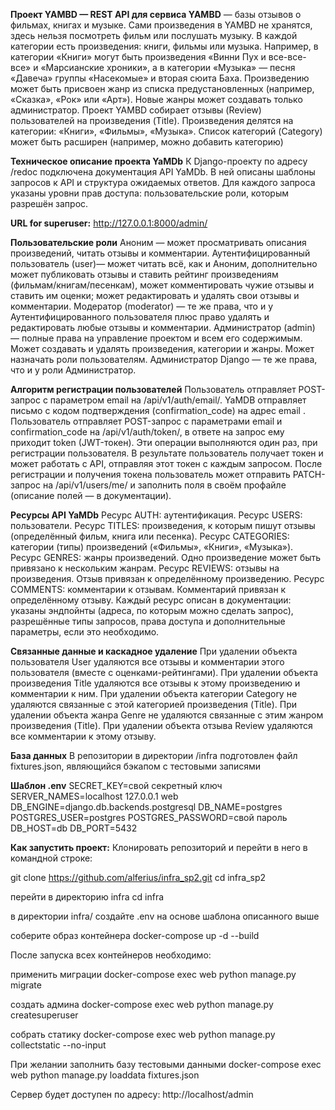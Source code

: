 **Проект YAMBD — REST API для сервиса YAMBD** — базы отзывов о фильмах, книгах и музыке.
Сами произведения в YAMBD не хранятся, здесь нельзя посмотреть фильм или послушать музыку.
В каждой категории есть произведения: книги, фильмы или музыка. Например, в категории «Книги» могут быть произведения «Винни Пух и все-все-все» и «Марсианские хроники», а в категории «Музыка» — песня «Давеча» группы «Насекомые» и вторая сюита Баха. Произведению может быть присвоен жанр из списка предустановленных (например, «Сказка», «Рок» или «Арт»). Новые жанры может создавать только администратор.
Проект YAMBD собирает отзывы (Review) пользователей на произведения (Title). Произведения делятся на категории: «Книги», «Фильмы», «Музыка». Список категорий (Category) может быть расширен (например, можно добавить категорию)

**Техническое описание проекта YaMDb**
К Django-проекту по адресу /redoc подключена документация API YaMDb. В ней описаны шаблоны запросов к API и структура ожидаемых ответов. Для каждого запроса указаны уровни прав доступа: пользовательские роли, которым разрешён запрос.

**URL for superuser:**
http://127.0.0.1:8000/admin/

**Пользовательские роли**
Аноним — может просматривать описания произведений, читать отзывы и комментарии.
Аутентифицированный пользователь (user)— может читать всё, как и Аноним, дополнительно может публиковать отзывы и ставить рейтинг произведениям (фильмам/книгам/песенкам), может комментировать чужие отзывы и ставить им оценки; может редактировать и удалять свои отзывы и комментарии.
Модератор (moderator) — те же права, что и у Аутентифицированного пользователя плюс право удалять и редактировать любые отзывы и комментарии.
Администратор (admin) — полные права на управление проектом и всем его содержимым. Может создавать и удалять произведения, категории и жанры. Может назначать роли пользователям.
Администратор Django — те же права, что и у роли Администратор.

**Алгоритм регистрации пользователей**
Пользователь отправляет POST-запрос с параметром email на /api/v1/auth/email/.
YaMDB отправляет письмо с кодом подтверждения (confirmation_code) на адрес email .
Пользователь отправляет POST-запрос с параметрами email и confirmation_code на /api/v1/auth/token/, в ответе на запрос ему приходит token (JWT-токен).
Эти операции выполняются один раз, при регистрации пользователя. В результате пользователь получает токен и может работать с API, отправляя этот токен с каждым запросом.
После регистрации и получения токена пользователь может отправить PATCH-запрос на /api/v1/users/me/ и заполнить поля в своём профайле (описание полей — в документации).

**Ресурсы API YaMDb**
Ресурс AUTH: аутентификация.
Ресурс USERS: пользователи.
Ресурс TITLES: произведения, к которым пишут отзывы (определённый фильм, книга или песенка).
Ресурс CATEGORIES: категории (типы) произведений («Фильмы», «Книги», «Музыка»).
Ресурс GENRES: жанры произведений. Одно произведение может быть привязано к нескольким жанрам.
Ресурс REVIEWS: отзывы на произведения. Отзыв привязан к определённому произведению.
Ресурс COMMENTS: комментарии к отзывам. Комментарий привязан к определённому отзыву.
Каждый ресурс описан в документации: указаны эндпойнты (адреса, по которым можно сделать запрос), разрешённые типы запросов, права доступа и дополнительные параметры, если это необходимо.

**Связанные данные и каскадное удаление**
При удалении объекта пользователя User удаляются все отзывы и комментарии этого пользователя (вместе с оценками-рейтингами).
При удалении объекта произведения Title удаляются все отзывы к этому произведению и комментарии к ним.
При удалении объекта категории Category не удаляются связанные с этой категорией произведения (Title).
При удалении объекта жанра Genre не удаляются связанные с этим жанром произведения (Title).
При удалении объекта отзыва Review удаляются все комментарии к этому отзыву.

**База данных**
В репозитории в директории /infra подготовлен файл fixtures.json, являющийся бэкапом с тестовыми записями

**Шаблон .env**
SECRET_KEY=свой секретный ключ
SERVER_NAMES=localhost 127.0.0.1 web
DB_ENGINE=django.db.backends.postgresql
DB_NAME=postgres
POSTGRES_USER=postgres
POSTGRES_PASSWORD=свой пароль
DB_HOST=db
DB_PORT=5432

**Как запустить проект:**
Клонировать репозиторий и перейти в него в командной строке:

git clone https://github.com/alferius/infra_sp2.git
cd infra_sp2

перейти в директорию infra
cd infra

в директории infra/ создайте .env на основе шаблона описанного выше

соберите образ контейнера
docker-compose up -d --build

После запуска всех контейнеров необходимо:

применить миграции
docker-compose exec web python manage.py migrate

создать админа
docker-compose exec web python manage.py createsuperuser

собрать статику
docker-compose exec web python manage.py collectstatic --no-input

При желании заполнить базу тестовыми данными
docker-compose exec web python manage.py loaddata fixtures.json

Сервер будет доступен по адресу:
http://localhost/admin
